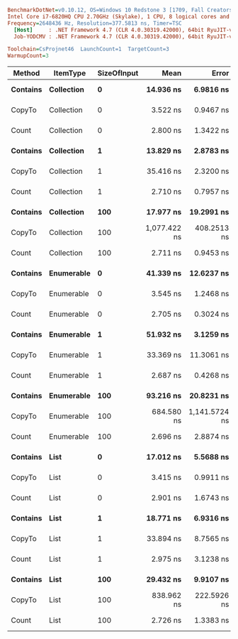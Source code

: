 ``` ini

BenchmarkDotNet=v0.10.12, OS=Windows 10 Redstone 3 [1709, Fall Creators Update] (10.0.16299.248)
Intel Core i7-6820HQ CPU 2.70GHz (Skylake), 1 CPU, 8 logical cores and 4 physical cores
Frequency=2648436 Hz, Resolution=377.5813 ns, Timer=TSC
  [Host]     : .NET Framework 4.7 (CLR 4.0.30319.42000), 64bit RyuJIT-v4.7.2633.0
  Job-YODCMV : .NET Framework 4.7 (CLR 4.0.30319.42000), 64bit RyuJIT-v4.7.2633.0

Toolchain=CsProjnet46  LaunchCount=1  TargetCount=3  
WarmupCount=3  

```
|   Method |   ItemType | SizeOfInput |         Mean |         Error |     StdDev |  Gen 0 | Allocated |
|--------- |----------- |------------ |-------------:|--------------:|-----------:|-------:|----------:|
| **Contains** | **Collection** |           **0** |    **14.936 ns** |     **6.9816 ns** |  **0.3945 ns** |      **-** |       **0 B** |
|   CopyTo | Collection |           0 |     3.522 ns |     0.9467 ns |  0.0535 ns |      - |       0 B |
|    Count | Collection |           0 |     2.800 ns |     1.3422 ns |  0.0758 ns |      - |       0 B |
| **Contains** | **Collection** |           **1** |    **13.829 ns** |     **2.8783 ns** |  **0.1626 ns** |      **-** |       **0 B** |
|   CopyTo | Collection |           1 |    35.416 ns |     2.3200 ns |  0.1311 ns | 0.0095 |      40 B |
|    Count | Collection |           1 |     2.710 ns |     0.7957 ns |  0.0450 ns |      - |       0 B |
| **Contains** | **Collection** |         **100** |    **17.977 ns** |    **19.2991 ns** |  **1.0904 ns** |      **-** |       **0 B** |
|   CopyTo | Collection |         100 | 1,077.422 ns |   408.2513 ns | 23.0670 ns | 0.0076 |      40 B |
|    Count | Collection |         100 |     2.711 ns |     0.9453 ns |  0.0534 ns |      - |       0 B |
| **Contains** | **Enumerable** |           **0** |    **41.339 ns** |    **12.6237 ns** |  **0.7133 ns** | **0.0114** |      **48 B** |
|   CopyTo | Enumerable |           0 |     3.545 ns |     1.2468 ns |  0.0704 ns |      - |       0 B |
|    Count | Enumerable |           0 |     2.705 ns |     0.3024 ns |  0.0171 ns |      - |       0 B |
| **Contains** | **Enumerable** |           **1** |    **51.932 ns** |     **3.1259 ns** |  **0.1766 ns** | **0.0114** |      **48 B** |
|   CopyTo | Enumerable |           1 |    33.369 ns |    11.3061 ns |  0.6388 ns | 0.0114 |      48 B |
|    Count | Enumerable |           1 |     2.687 ns |     0.4268 ns |  0.0241 ns |      - |       0 B |
| **Contains** | **Enumerable** |         **100** |    **93.216 ns** |    **20.8231 ns** |  **1.1765 ns** | **0.0113** |      **48 B** |
|   CopyTo | Enumerable |         100 |   684.580 ns | 1,141.5724 ns | 64.5010 ns | 0.0105 |      48 B |
|    Count | Enumerable |         100 |     2.696 ns |     2.8874 ns |  0.1631 ns |      - |       0 B |
| **Contains** |       **List** |           **0** |    **17.012 ns** |     **5.5688 ns** |  **0.3146 ns** |      **-** |       **0 B** |
|   CopyTo |       List |           0 |     3.415 ns |     0.9911 ns |  0.0560 ns |      - |       0 B |
|    Count |       List |           0 |     2.901 ns |     1.6743 ns |  0.0946 ns |      - |       0 B |
| **Contains** |       **List** |           **1** |    **18.771 ns** |     **6.9316 ns** |  **0.3916 ns** |      **-** |       **0 B** |
|   CopyTo |       List |           1 |    33.894 ns |     8.7565 ns |  0.4948 ns | 0.0095 |      40 B |
|    Count |       List |           1 |     2.975 ns |     3.1238 ns |  0.1765 ns |      - |       0 B |
| **Contains** |       **List** |         **100** |    **29.432 ns** |     **9.9107 ns** |  **0.5600 ns** |      **-** |       **0 B** |
|   CopyTo |       List |         100 |   838.962 ns |   222.5926 ns | 12.5769 ns | 0.0086 |      40 B |
|    Count |       List |         100 |     2.726 ns |     1.3383 ns |  0.0756 ns |      - |       0 B |
